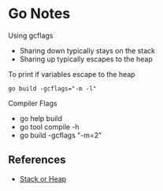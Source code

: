 # Go Notes

Using gcflags

- Sharing down typically stays on the stack
- Sharing up typically escapes to the heap

To print if variables escape to the heap

```Shell
go build -gcflags="-m -l"
```

Compiler Flags

- go help build
- go tool compile -h
- go build -gcflags "-m=2"

## References

- [Stack or Heap](https://golang.org/doc/faq#stack_or_heap)
